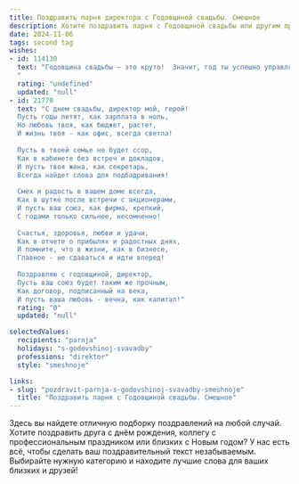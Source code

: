 ```yaml
---
title: Поздравить парня директора с Годовщиной свадьбы. Смешное
description: Хотите поздравить парня с Годовщиной свадьбы или другим праздником? Наш ИИ создаст незабываемое поздравление, а вы обязательно выделитесь среди других.  
date: 2024-11-06
tags: second tag
wishes:
- id: 114130
  text: "Годовщина свадьбы — это круто!  Значит, год ты успешно управлял семейным хозяйством, как настоящий директор!  Надеюсь, годовой отчет по любви и счастью блестящий, а дивиденды — это крепкие объятия и море смеха!  С юбилеем, дорогой!  Пусть следующих лет будет ещё больше радости и меньше стресса (ну, хотя бы чуть-чуть меньше, чем на работе).
  "
  rating: "undefined"
  updated: "null"
- id: 21770
  text: "С днем свадьбы, директор мой, герой!
  Пусть годы летят, как зарплата в ноль,
  Но любовь твоя, как бюджет, растет,
  И жизнь твоя - как офис, всегда светла!
  
  Пусть в твоей семье не будет ссор,
  Как в кабинете без встреч и докладов,
  И пусть твоя жена, как секретарь,
  Всегда найдет слова для подбадривания!
  
  Смех и радость в вашем доме всегда,
  Как в шутке после встречи с акционерами,
  И пусть ваш союз, как фирма, крепкий,
  С годами только сильнее, несомненно!
  
  Счастья, здоровья, любви и удачи,
  Как в отчете о прибылях и радостных днях,
  И помните, что в жизни, как в бизнесе,
  Главное - не сдаваться и идти вперед!
  
  Поздравляю с годовщиной, директор,
  Пусть ваш союз будет таким же прочным,
  Как договор, подписанный на века,
  И пусть ваша любовь - вечна, как капитал!"
  rating: "0"
  updated: "null"

selectedValues:
  recipients: "parnja"
  holidays: "s-godovshinoj-svavadby"
  professions: "direktor"
  style: "smeshnoje"

links:
- slug: "pozdravit-parnja-s-godovshinoj-svavadby-smeshnoje"
  title: "Поздравить парня с Годовщиной свадьбы. Смешное"
---
```


Здесь вы найдете отличную подборку поздравлений на любой случай. 
Хотите поздравить друга с днём рождения, коллегу с профессиональным праздником или близких с Новым годом? У нас есть всё, чтобы сделать ваш поздравительный текст незабываемым. Выбирайте нужную категорию и находите лучшие слова для ваших близких и друзей!
